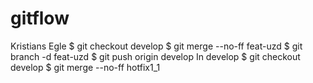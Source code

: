 # gitflow
Kristians Egle
$ git checkout develop
$ git merge --no-ff feat-uzd
$ git branch -d feat-uzd
$ git push origin develop
In develop
$ git checkout develop
$ git merge --no-ff hotfix1_1
